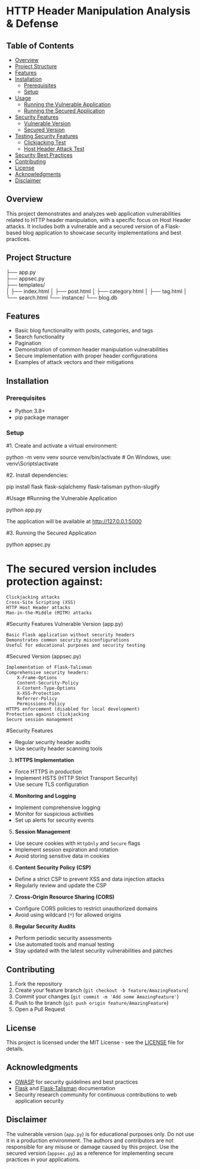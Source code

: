 # HTTP Header Manipulation Analysis & Defense

## Table of Contents
- [Overview](#overview)
- [Project Structure](#project-structure)
- [Features](#features)
- [Installation](#installation)
  - [Prerequisites](#prerequisites)
  - [Setup](#setup)
- [Usage](#usage)
  - [Running the Vulnerable Application](#running-the-vulnerable-application)
  - [Running the Secured Application](#running-the-secured-application)
- [Security Features](#security-features)
  - [Vulnerable Version](#vulnerable-version-apppy)
  - [Secured Version](#secured-version-appsecpy)
- [Testing Security Features](#testing-security-features)
  - [Clickjacking Test](#clickjacking-test)
  - [Host Header Attack Test](#host-header-attack-test)
- [Security Best Practices](#security-best-practices)
- [Contributing](#contributing)
- [License](#license)
- [Acknowledgments](#acknowledgments)
- [Disclaimer](#disclaimer)

## Overview
This project demonstrates and analyzes web application vulnerabilities related to HTTP header manipulation, with a specific focus on Host Header attacks. It includes both a vulnerable and a secured version of a Flask-based blog application to showcase security implementations and best practices.

## Project Structure

├── app.py                 
├── appsec.py              
├── templates/             
│   ├── index.html
│   ├── post.html
│   ├── category.html
│   ├── tag.html
│   └── search.html
└── instance/
└── blog.db            






## Features
- Basic blog functionality with posts, categories, and tags
- Search functionality
- Pagination
- Demonstration of common header manipulation vulnerabilities
- Secure implementation with proper header configurations
- Examples of attack vectors and their mitigations

## Installation

### Prerequisites
- Python 3.8+
- pip package manager

### Setup
#1. Create and activate a virtual environment:

python -m venv venv
source venv/bin/activate  # On Windows, use: venv\Scripts\activate

#2. Install dependencies:

pip install flask flask-sqlalchemy flask-talisman python-slugify

#Usage
#Running the Vulnerable Application

python app.py

The application will be available at http://127.0.0.1:5000


#3. Running the Secured Application

python appsec.py

# The secured version includes protection against:

    Clickjacking attacks
    Cross-Site Scripting (XSS)
    HTTP Host Header attacks
    Man-in-the-Middle (MITM) attacks
#Security Features
Vulnerable Version (app.py)

    Basic Flask application without security headers
    Demonstrates common security misconfigurations
    Useful for educational purposes and security testing

#Secured Version (appsec.py)

    Implementation of Flask-Talisman
    Comprehensive security headers:
        X-Frame-Options
        Content-Security-Policy
        X-Content-Type-Options
        X-XSS-Protection
        Referrer-Policy
        Permissions-Policy
    HTTPS enforcement (disabled for local development)
    Protection against clickjacking
    Secure session management

#Security Features
 - Regular security header audits
 - Use security header scanning tools

3. **HTTPS Implementation**
 - Force HTTPS in production
 - Implement HSTS (HTTP Strict Transport Security)
 - Use secure TLS configuration

4. **Monitoring and Logging**
 - Implement comprehensive logging
 - Monitor for suspicious activities
 - Set up alerts for security events

5. **Session Management**
 - Use secure cookies with `HttpOnly` and `Secure` flags
 - Implement session expiration and rotation
 - Avoid storing sensitive data in cookies

6. **Content Security Policy (CSP)**
 - Define a strict CSP to prevent XSS and data injection attacks
 - Regularly review and update the CSP

7. **Cross-Origin Resource Sharing (CORS)**
 - Configure CORS policies to restrict unauthorized domains
 - Avoid using wildcard (`*`) for allowed origins

8. **Regular Security Audits**
 - Perform periodic security assessments
 - Use automated tools and manual testing
 - Stay updated with the latest security vulnerabilities and patches

## Contributing
1. Fork the repository
2. Create your feature branch (`git checkout -b feature/AmazingFeature`)
3. Commit your changes (`git commit -m 'Add some AmazingFeature'`)
4. Push to the branch (`git push origin feature/AmazingFeature`)
5. Open a Pull Request

## License
This project is licensed under the MIT License - see the [LICENSE](LICENSE) file for details.

## Acknowledgments
- [OWASP](https://owasp.org/) for security guidelines and best practices
- [Flask](https://flask.palletsprojects.com/) and [Flask-Talisman](https://github.com/GoogleCloudPlatform/flask-talisman) documentation
- Security research community for continuous contributions to web application security

## Disclaimer
The vulnerable version (`app.py`) is for educational purposes only. Do not use it in a production environment. The authors and contributors are not responsible for any misuse or damage caused by this project. Use the secured version (`appsec.py`) as a reference for implementing secure practices in your applications.

